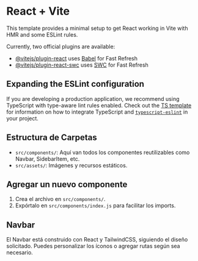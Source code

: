 # React + Vite

This template provides a minimal setup to get React working in Vite with HMR and some ESLint rules.

Currently, two official plugins are available:

- [@vitejs/plugin-react](https://github.com/vitejs/vite-plugin-react/blob/main/packages/plugin-react) uses [Babel](https://babeljs.io/) for Fast Refresh
- [@vitejs/plugin-react-swc](https://github.com/vitejs/vite-plugin-react/blob/main/packages/plugin-react-swc) uses [SWC](https://swc.rs/) for Fast Refresh

## Expanding the ESLint configuration

If you are developing a production application, we recommend using TypeScript with type-aware lint rules enabled. Check out the [TS template](https://github.com/vitejs/vite/tree/main/packages/create-vite/template-react-ts) for information on how to integrate TypeScript and [`typescript-eslint`](https://typescript-eslint.io) in your project.

## Estructura de Carpetas

- `src/components/`: Aquí van todos los componentes reutilizables como Navbar, SidebarItem, etc.
- `src/assets/`: Imágenes y recursos estáticos.

## Agregar un nuevo componente

1. Crea el archivo en `src/components/`.
2. Expórtalo en `src/components/index.js` para facilitar los imports.

## Navbar

El Navbar está construido con React y TailwindCSS, siguiendo el diseño solicitado. Puedes personalizar los íconos o agregar rutas según sea necesario.
